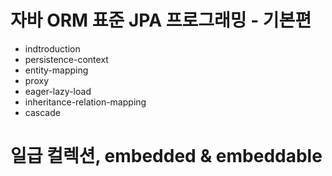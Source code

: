 # 자바 ORM 표준 JPA 프로그래밍 - 기본편
- indtroduction
- persistence-context
- entity-mapping
- proxy
- eager-lazy-load
- inheritance-relation-mapping
- cascade


# 일급 컬렉션, embedded & embeddable
